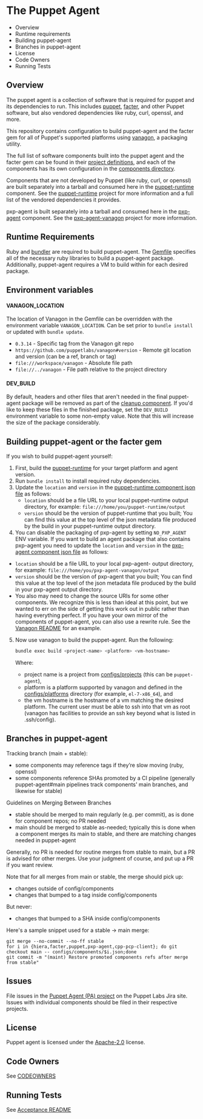 The Puppet Agent
===
 * Overview
 * Runtime requirements
 * Building puppet-agent
 * Branches in puppet-agent
 * License
 * Code Owners
 * Running Tests

Overview
---
The puppet agent is a collection of software that is required for puppet and
its dependencies to run. This includes
[puppet](https://github.com/puppetlabs/puppet),
[facter](https://github.com/puppetlabs/facter), and other Puppet software, but
also vendored dependencies like ruby, curl, openssl, and more.

This repository contains configuration to build puppet-agent and the facter gem
for all of Puppet's supported platforms using
[vanagon](https://github.com/puppetlabs/vanagon), a packaging utility.

The full list of software components built into the puppet agent and the
facter gem can be found in their [project definitions](configs/projects/), and
each of the components has its own configuration in the [components
directory](configs/components/).

Components that are not developed by Puppet (like ruby, curl, or openssl) are
built separately into a tarball and consumed here in the
[puppet-runtime](configs/components/puppet-runtime.rb) component. See the
[puppet-runtime](https://github.com/puppetlabs/puppet-runtime) project for more
information and a full list of the vendored dependencies it provides.

pxp-agent is built separately into a tarball and consumed here in the
[pxp-agent](configs/components/puppet-pxp-agent.rb) component. See the
[pxp-agent-vanagon](https://github.com/puppetlabs/pxp-agent-vanagon) project for more information.

Runtime Requirements
---
Ruby and [bundler](http://bundler.io/) are required to build puppet-agent. The
[Gemfile](Gemfile) specifies all of the necessary ruby libraries to build a
puppet-agent package.  Additionally, puppet-agent requires a VM to build within
for each desired package.

## Environment variables
#### VANAGON\_LOCATION
The location of Vanagon in the Gemfile can be overridden with the environment variable `VANAGON_LOCATION`. Can be set prior to `bundle install` or updated with `bundle update`.

* `0.3.14` - Specific tag from the Vanagon git repo
* `https://github.com/puppetlabs/vanagon#version` - Remote git location and version (can be a ref, branch or tag)
* `file:///workspace/vanagon` - Absolute file path
* `file://../vanagon` - File path relative to the project directory

#### DEV\_BUILD
By default, headers and other files that aren't needed in the final puppet-agent package will be removed as part of the [cleanup component](configs/components/cleanup.rb). If you'd like to keep these files in the finished package, set the `DEV_BUILD` environment variable to some non-empty value. Note that this will increase the size of the package considerably.

Building puppet-agent or the facter gem
---

If you wish to build puppet-agent yourself:

1. First, build the
   [puppet-runtime](https://github.com/puppetlabs/puppet-runtime) for your
   target platform and agent version.
2. Run `bundle install` to install required ruby dependencies.
3. Update the `location` and `version` in the [puppet-runtime
   component json file](configs/components/puppet-runtime.json) as follows:
   - `location` should be a file URL to your local puppet-runtime output
     directory, for example: `file:///home/you/puppet-runtime/output`
   - `version` should be the version of puppet-runtime that you built; You
     can find this value at the top level of the json metadata file produced by
     the build in your puppet-runtime output directory.
  4. You can disable the packaging of pxp-agent by setting `NO_PXP_AGENT` ENV variable.
  If you want to  build an agent package that also contains pxp-agent you need to
  update the `location` and `version` in the [pxp-agent
   component json file](configs/components/pxp-agent.json) as follows:
   - `location` should be a file URL to your local pxp-agent- output
     directory, for example: `file:///home/you/pxp-agent-vanagon/output`
   - `version` should be the version of pxp-agent that you built; You
     can find this value at the top level of the json metadata file produced by
     the build in your pxp-agent output directory.
  - You also may need to change the source URIs for some other components. We
    recognize this is less than ideal at this point, but we wanted to err on
    the side of getting this work out in public rather than having everything
    perfect. If you have your own mirror of the components of puppet-agent, you
    can also use a rewrite rule. See the [Vanagon
    README](https://github.com/puppetlabs/vanagon/blob/master/examples/projects/project.rb#L26)
    for an example.
5. Now use vanagon to build the puppet-agent. Run the following:

   ```sh
   bundle exec build <project-name> <platform> <vm-hostname>
   ```

   Where:
   - project name is a project from [configs/projects](configs/projects) (this can be `puppet-agent`),
   - platform is a platform supported by vanagon and defined in the
     [configs/platforms](configs/platforms/) directory (for example,
     `el-7-x86_64`), and
   - the vm hostname is the hostname of a vm matching the desired platform. The
     current user must be able to ssh into that vm as root (vanagon has facilities
     to provide an ssh key beyond what is listed in .ssh/config).

Branches in puppet-agent
---

Tracking branch (main + stable):
  * some components may reference tags if they’re slow moving (ruby, openssl)
  * some components reference SHAs promoted by a CI pipeline (generally puppet-agent#main pipelines track components' main branches, and likewise for stable)

Guidelines on Merging Between Branches
* stable should be merged to main regularly (e.g. per commit), as is done for component repos; no PR needed
* main should be merged to stable as-needed; typically this is done when a component merges its main to stable, and there are matching changes needed in puppet-agent

Generally, no PR is needed for routine merges from stable to main, but a PR is advised for other merges. Use your judgment of course, and put up a PR if you want review.

Note that for all merges from main or stable, the merge should pick up:
* changes outside of config/components
* changes that bumped to a tag inside config/components

But never:
* changes that bumped to a SHA inside config/components

Here's a sample snippet used for a stable -> main merge:

```
git merge --no-commit --no-ff stable
for i in {hiera,facter,puppet,pxp-agent,cpp-pcp-client}; do git checkout main -- configs/components/$i.json;done
git commit -m "(maint) Restore promoted components refs after merge from stable"
```

Issues
---
File issues in the [Puppet Agent (PA) project](https://tickets.puppet.com/browse/PA) on the Puppet Labs Jira site. Issues with individual components should be filed in their respective projects.

License
---
Puppet agent is licensed under the [Apache-2.0](LICENSE) license.

Code Owners
---
See [CODEOWNERS](CODEOWNERS)

Running Tests
---
See [Acceptance README](acceptance/README.md)







